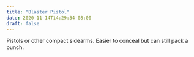 ```yaml
---
title: "Blaster Pistol"
date: 2020-11-14T14:29:34-08:00
draft: false
---
```


Pistols or other compact sidearms. Easier to conceal but can still pack a punch. 
